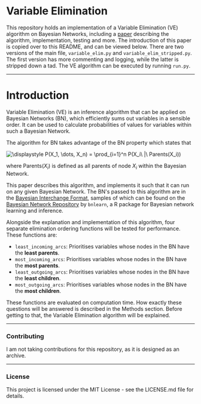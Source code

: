 # Variable Elimination
This repository holds an implementation of a Variable Elimination (VE) algorithm on Bayesian Networks, including a [paper](paper.pdf) describing the algorithm, implementation, testing and more. The introduction of this paper is copied over to this README, and can be viewed below. There are two versions of the main file, `variable_elim.py` and `variable_elim_stripped.py`. The first version has more commenting and logging, while the latter is stripped down a tad.
The VE algorithm can be executed by running `run.py`.

---

# Introduction
Variable Elimination (VE) is an inference algorithm that can be applied on Bayesian Networks (BN), which efficiently sums out variables in a sensible order. It can be used to calculate probabilities of values for variables within such a Bayesian Network.

The algorithm for BN takes advantage of the BN property which states that

![\displaystyle P(X_1, \dots, X_n) = \prod_{i=1}^n P(X_i\ |\ Parents(X_i))](https://render.githubusercontent.com/render/math?math=\displaystyle%20P(X_1,%20\dots,%20X_n)%20=%20\prod_{i=1}^n%20P(X_i\%20|\%20Parents(X_i)))

where Parents($X_i$) is defined as all parents of node $X_i$ within the Bayesian Network.

This paper describes this algorithm, and implements it such that it can run on any given Bayesian Network. The BN's passed to this algorithm are in the [Bayesian Interchange Format](https://www.cs.washington.edu/dm/vfml/appendixes/bif.htm), samples of which can be found on the [Bayesian Network Repository](https://www.bnlearn.com/bnrepository/) by `bnlearn`, a R package for Bayesian network learning and inference.

Alongside the explanation and implementation of this algorithm, four separate elimination ordering functions will be tested for performance. These functions are:
* `least_incoming_arcs`: Prioritises variables whose nodes in the BN have the **least parents**.
* `most_incoming_arcs`: Prioritises variables whose nodes in the BN have the **most parents**.
* `least_outgoing_arcs`: Prioritises variables whose nodes in the BN have the **least children**.
* `most_outgoing_arcs`: Prioritises variables whose nodes in the BN have the **most children**.

These functions are evaluated on computation time. How exactly these questions will be answered is described in the Methods section. Before getting to that, the Variable Elimination algorithm will be explained.

---

### Contributing
I am not taking contributions for this repository, as it is designed as an archive.

---

### License
This project is licensed under the MIT License - see the LICENSE.md file for details.
